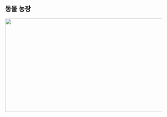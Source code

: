 ## 동물 농장

<!--
**Park-YeongBin/Park-YeongBin** is a ✨ _special_ ✨ repository because its `README.md` (this file) appears on your GitHub profile.

Here are some ideas to get you started:

- 🔭 I’m currently working on ...
- 🌱 I’m currently learning ...
- 👯 I’m looking to collaborate on ...
- 🤔 I’m looking for help with ...
- 💬 Ask me about ...
- 📫 How to reach me: ...
- 😄 Pronouns: ...
- ⚡ Fun fact: ...

동물 링크
https://www.gitanimals.org/en_US/mypage?type=farm-type

-->


<a href="https://github.com/devxb/gitanimals">
<img
  src="https://render.gitanimals.org/farms/Park-YeongBin"
  width="600"
  height="300"
/>
</a>
